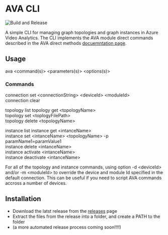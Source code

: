 # AVA CLI

![Build and Release](https://github.com/davidxw/ava-cli/actions/workflows/dotnet.yml/badge.svg)

A simple CLI for managing graph topologies and graph instances in Azure Video Analytics. The CLI implements the AVA module direct commands described in the AVA direct methods [docuemntation page](https://docs.microsoft.com/en-us/azure/media-services/live-video-analytics-edge/direct-methods).


## Usage

ava \<command(s)\> \<parameters(s)\> \<options(s)\>

### Commands

connection set \<connectionString\> \<deviceId\> \<moduleId\>  
connection clear

topology list 
topology get \<topologyName\>  
topology set \<toplogyFilePath\>  
topology delete \<topologyName\>

instance list 
instance get \<intanceName\>  
instance set \<intanceName\> \<topologyName\> -p paramName1=paramValue1  
instance delete \<intanceName\>  
instance activate \<intanceName\>  
instance deactivate \<intanceName\> 

For all of the topology and instance commands, using option -d \<deviceId\> and/or -m \<moduleId\> to override the device and module Id specified in the default connection. This can be useful if you need to script AVA commands accross a number of devices.

## Installation
* Download the latst release from the [releases](https://github.com/davidxw/AVA-CLI/releases) page
* Extract the files from the release into a folder, and create a PATH to the folder
* (a more automated release process coming soon!!!!)